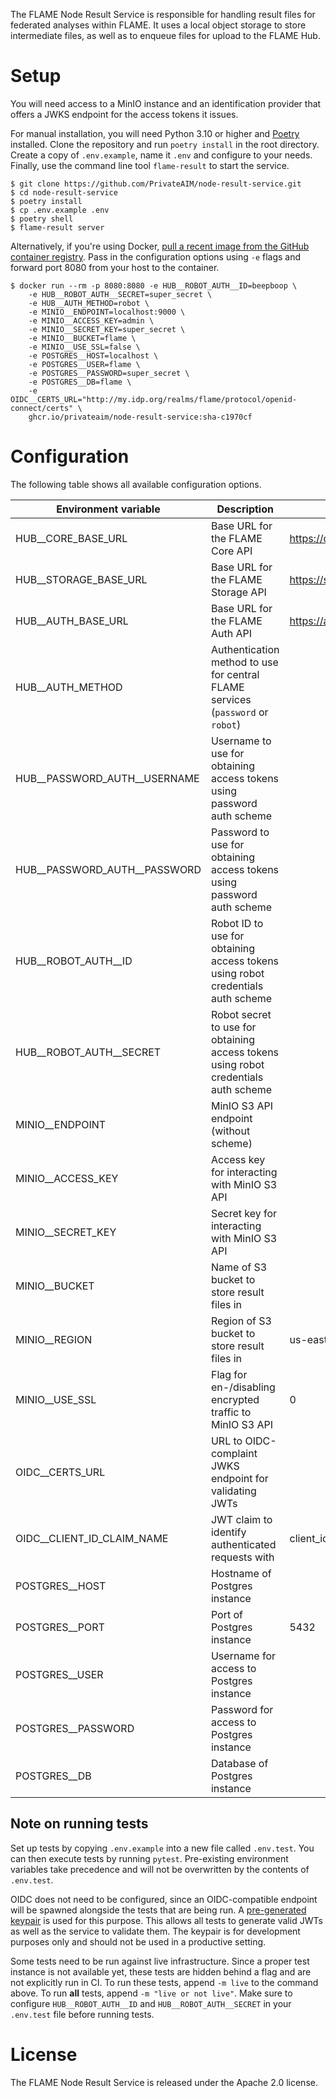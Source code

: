The FLAME Node Result Service is responsible for handling result files for federated analyses within FLAME.
It uses a local object storage to store intermediate files, as well as to enqueue files for upload to the FLAME Hub.

# Setup

You will need access to a MinIO instance and an identification provider that offers a JWKS endpoint for the access
tokens it issues.

For manual installation, you will need Python 3.10 or higher and [Poetry](https://python-poetry.org/) installed.
Clone the repository and run `poetry install` in the root directory.
Create a copy of `.env.example`, name it `.env` and configure to your needs.
Finally, use the command line tool `flame-result` to start the service.

```
$ git clone https://github.com/PrivateAIM/node-result-service.git
$ cd node-result-service
$ poetry install
$ cp .env.example .env
$ poetry shell
$ flame-result server
```

Alternatively, if you're using
Docker, [pull a recent image from the GitHub container registry](https://github.com/PrivateAIM/node-result-service/pkgs/container/node-result-service).
Pass in the configuration options using `-e` flags and forward port 8080 from your host to the container.

```
$ docker run --rm -p 8080:8080 -e HUB__ROBOT_AUTH__ID=beepboop \
    -e HUB__ROBOT_AUTH__SECRET=super_secret \
    -e HUB__AUTH_METHOD=robot \
    -e MINIO__ENDPOINT=localhost:9000 \
    -e MINIO__ACCESS_KEY=admin \
    -e MINIO__SECRET_KEY=super_secret \
    -e MINIO__BUCKET=flame \
    -e MINIO__USE_SSL=false \
    -e POSTGRES__HOST=localhost \
    -e POSTGRES__USER=flame \
    -e POSTGRES__PASSWORD=super_secret \
    -e POSTGRES__DB=flame \
    -e OIDC__CERTS_URL="http://my.idp.org/realms/flame/protocol/openid-connect/certs" \
    ghcr.io/privateaim/node-result-service:sha-c1970cf
```

# Configuration

The following table shows all available configuration options.

| **Environment variable**     | **Description**                                                                     | **Default**                    | **Required** |
|------------------------------|-------------------------------------------------------------------------------------|--------------------------------|:------------:|
| HUB__CORE_BASE_URL           | Base URL for the FLAME Core API                                                     | https://core.privateaim.net    |              |
| HUB__STORAGE_BASE_URL        | Base URL for the FLAME Storage API                                                  | https://storage.privateaim.net |              |
| HUB__AUTH_BASE_URL           | Base URL for the FLAME Auth API                                                     | https://auth.privateaim.net    |              |
| HUB__AUTH_METHOD             | Authentication method to use for central FLAME services (`password` or `robot`)     |                                |      x       |
| HUB__PASSWORD_AUTH__USERNAME | Username to use for obtaining access tokens using password auth scheme              |                                |              |
| HUB__PASSWORD_AUTH__PASSWORD | Password to use for obtaining access tokens using password auth scheme              |                                |              |
| HUB__ROBOT_AUTH__ID          | Robot ID to use for obtaining access tokens using robot credentials auth scheme     |                                |              |
| HUB__ROBOT_AUTH__SECRET      | Robot secret to use for obtaining access tokens using robot credentials auth scheme |                                |              |
| MINIO__ENDPOINT              | MinIO S3 API endpoint (without scheme)                                              |                                |      x       |
| MINIO__ACCESS_KEY            | Access key for interacting with MinIO S3 API                                        |                                |      x       |
| MINIO__SECRET_KEY            | Secret key for interacting with MinIO S3 API                                        |                                |      x       |
| MINIO__BUCKET                | Name of S3 bucket to store result files in                                          |                                |      x       |
| MINIO__REGION                | Region of S3 bucket to store result files in                                        | us-east-1                      |              |
| MINIO__USE_SSL               | Flag for en-/disabling encrypted traffic to MinIO S3 API                            | 0                              |              |
| OIDC__CERTS_URL              | URL to OIDC-complaint JWKS endpoint for validating JWTs                             |                                |      x       |
| OIDC__CLIENT_ID_CLAIM_NAME   | JWT claim to identify authenticated requests with                                   | client_id                      |              |
| POSTGRES__HOST               | Hostname of Postgres instance                                                       |                                |      x       |
| POSTGRES__PORT               | Port of Postgres instance                                                           | 5432                           |              |
| POSTGRES__USER               | Username for access to Postgres instance                                            |                                |      x       |
| POSTGRES__PASSWORD           | Password for access to Postgres instance                                            |                                |      x       |
| POSTGRES__DB                 | Database of Postgres instance                                                       |                                |      x       |

## Note on running tests

Set up tests by copying `.env.example` into a new file called `.env.test`.
You can then execute tests by running `pytest`.
Pre-existing environment variables take precedence and will not be overwritten by the contents of `.env.test`.

OIDC does not need to be configured, since an OIDC-compatible endpoint will be spawned alongside the tests that are
being run.
A [pre-generated keypair](tests/assets/keypair.pem) is used for this purpose.
This allows all tests to generate valid JWTs as well as the service to validate them.
The keypair is for development purposes only and should not be used in a productive setting.

Some tests need to be run against live infrastructure.
Since a proper test instance is not available yet, these tests are hidden behind a flag and are not explicitly run in
CI.
To run these tests, append `-m live` to the command above.
To run **all** tests, append `-m "live or not live"`.
Make sure to configure `HUB__ROBOT_AUTH__ID` and `HUB__ROBOT_AUTH__SECRET` in your `.env.test` file before running
tests.

# License

The FLAME Node Result Service is released under the Apache 2.0 license.

